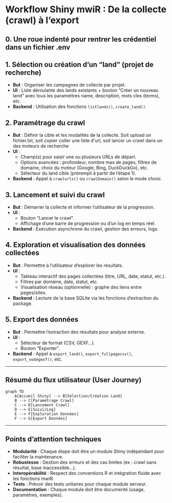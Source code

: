 # Workflow Shiny mwiR : De la collecte (crawl) à l’export

## 0. Une roue indenté pour rentrer les crédentiel dans un fichier .env

## 1. Sélection ou création d’un “land” (projet de recherche)
- **But** : Organiser les campagnes de collecte par projet.
- **UI** : Liste déroulante des lands existants + bouton “Créer un nouveau land” avec tous les paramettres name, description, mots cles (terms), etc.
- **Backend** : Utilisation des fonctions `listlands()`, `create_land()`.

## 2. Paramétrage du crawl
- **But** : Définir la cible et les modalités de la collecte.
Soit upload un fichier.txt, soit copier coller une liste d'url, soit lancer un crawl dans un des moteurs de recherche
- **UI** :
  - Champ(s) pour saisir une ou plusieurs URLs de départ.
  - Options avancées : profondeur, nombre max de pages, filtres de domaine, choix du moteur (Google, Bing, DuckDuckGo), etc.
  - Sélecteur du land cible (prérempli à partir de l’étape 1).
- **Backend** : Appel à `crawlurls()` ou `crawlDomain()` selon le mode choisi.

## 3. Lancement et suivi du crawl
- **But** : Démarrer la collecte et informer l’utilisateur de la progression.
- **UI** :
  - Bouton “Lancer le crawl”.
  - Affichage d’une barre de progression ou d’un log en temps réel.
- **Backend** : Exécution asynchrone du crawl, gestion des erreurs, logs.

## 4. Exploration et visualisation des données collectées
- **But** : Permettre à l’utilisateur d’explorer les résultats.
- **UI** :
  - Tableau interactif des pages collectées (titre, URL, date, statut, etc.).
  - Filtres par domaine, date, statut, etc.
  - Visualisation réseau (optionnelle) : graphe des liens entre pages/sites.
- **Backend** : Lecture de la base SQLite via les fonctions d’extraction du package.

## 5. Export des données
- **But** : Permettre l’extraction des résultats pour analyse externe.
- **UI** :
  - Sélecteur de format (CSV, GEXF…).
  - Bouton “Exporter”.
- **Backend** : Appel à `export_land()`, `export_fullpagecsv()`, `export_nodegexf()`, etc.

---

## Résumé du flux utilisateur (User Journey)

```mermaid
graph TD
    A[Accueil Shiny] --> B[Sélection/Création Land]
    B --> C[Paramétrage Crawl]
    C --> D[Lancement Crawl]
    D --> E[Suivi/Log]
    E --> F[Exploration Données]
    F --> G[Export Données]
```

---

## Points d’attention techniques

- **Modularité** : Chaque étape doit être un module Shiny indépendant pour faciliter la maintenance.
- **Robustesse** : Gestion des erreurs et des cas limites (ex : crawl sans résultat, base inaccessible…).
- **Interopérabilité** : Respect des conventions R et intégration fluide avec les fonctions mwiR.
- **Tests** : Prévoir des tests unitaires pour chaque module serveur.
- **Documentation** : Chaque module doit être documenté (usage, paramètres, exemples).
